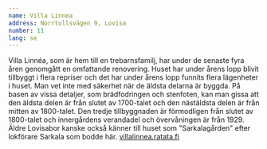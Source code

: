 ```yaml
---
name: Villa Linnea
address: Norrtullsvägen 9, Lovisa
number: 11
lang: se
---
```

Villa Linnéa, som är hem till en trebarnsfamilj, har under de senaste fyra åren genomgått en omfattande renovering. Huset har under årens lopp blivit tillbyggt i flera repriser och det har under årens lopp funnits flera lägenheter i huset. Man vet inte med säkerhet när de äldsta delarna är byggda. På basen av vissa detaljer, som brädfodringen och stenfoten, kan man gissa att den äldsta delen är från slutet av 1700-talet och den nästäldsta delen är från mitten av 1800-talet. Den tredje tillbyggnaden är förmodligen från slutet av 1800-talet och innergårdens verandadel och övervåningen är från 1929. Äldre Lovisabor kanske också känner till huset som "Sarkalagården" efter lokförare Sarkala som bodde här. [villalinnea.ratata.fi](http://villalinnea.ratata.fi)
